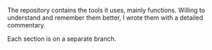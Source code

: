 The repository contains the tools it uses, mainly functions. 
Willing to understand and remember them better, I wrote them with a detailed commentary.

Each section is on a separate branch.
